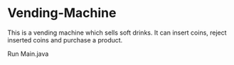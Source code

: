 # Vending-Machine
This is a vending machine which sells soft drinks. It can insert coins, reject inserted coins and purchase a product.

Run Main.java
